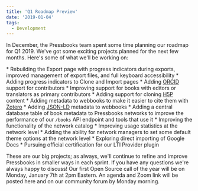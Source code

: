 ```yaml
---
title: 'Q1 Roadmap Preview'
date: '2019-01-04'
tags:
  - Development
---
```


In December, the Pressbooks team spent some time planning our roadmap for Q1 2019. We've
got some exciting projects planned for the next few months. Here's some of what we'll be
working on:

\* Rebuilding the Export page with progress indicators during exports, improved management
of export files, and full keyboard accessibility \* Adding progress indicators to Clone
and Import pages \* Adding [ORCID](https://orcid.org/) support for contributors \*
Improving support for books with editors or translators as primary contributors \* Adding
support for cloning [H5P](https://h5p.org) content \* Adding metadata to webbooks to make
it easier to cite them with [Zotero](https://www.zotero.org/) \* Adding
[JSON-LD](https://json-ld.org/) metadata to webbooks \* Adding a central database table of
book metadata to Pressbooks networks to improve the performance of our `/books` API
endpoint and tools that use it \* Improving the functionality of the network catalog \*
Improving usage statistics at the network level \* Adding the ability for network managers
to set some default theme options at the network level \* Exploring direct importing of
Google Docs \* Pursuing official certification for our LTI Provider plugin

These are our big projects; as always, we'll continue to refine and improve Pressbooks in
smaller ways in each sprint. If you have any questions we're always happy to discuss! Our
first Open Source call of the year will be on Monday, January 7th at 2pm Eastern. An
agenda and Zoom link will be posted here and on our community forum by Monday morning.
